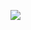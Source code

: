 <!--
id: 22931690602
link: http://jreed91.tumblr.com/post/22931690602/taken-with-instagram
slug: taken-with-instagram
date: Sat May 12 2012 18:03:48 GMT-0500 (CDT)
publish: 2012-05-012
tags: 
title: Taken with instagram
-->


![](http://25.media.tumblr.com/tumblr_m3xmqcaW6Y1qi8pkco1_1280.jpg)

